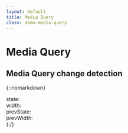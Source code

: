 ```yaml
---
layout: default
title: Media Query
class: demo-media-query
---
```


# Media Query

## Media Query change detection
{::nomarkdown}
<div class="w-panel">
    <div><span>state: </span><span class='js-mqstat-state'></span></div>
    <div><span>width: </span><span class='js-mqstat-width'></span></div>
    <div><span>prevState: </span><span class='js-mqstat-prevState'></span></div>
    <div><span>prevWidth: </span><span class='js-mqstat-prevWidth'></span></div>
</div>
{:/}
